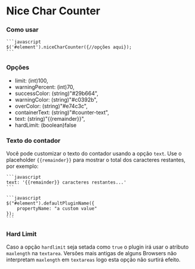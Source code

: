 # Nice Char Counter

### Como usar

    ```javascript
    $('#element').niceCharCounter({//opções aqui});
    ```

### Opções
* limit: (int)100,
* warningPercent: (int)70,
* successColor: (string)"#29b664",
* warningColor: (string)"#c0392b",
* overColor: (string)"#e74c3c",
* containerText: (string)"#counter-text",
* text: (string)"{{remainder}}",
* hardLimit: (boolean)false

### Texto do contador
Você pode customizar o texto do contador usando a opção `text`. Use o placeholder `{{remainder}}` para mostrar o total dos caracteres restantes, por exemplo:

    ```javascript
    text: '{{remainder}} caracteres restantes...' 
    ```

	```javascript
	$("#element").defaultPluginName({
		propertyName: "a custom value"
	});
	```

### Hard Limit
Caso a opção `hardlimit` seja setada como `true` o plugin irá usar o atributo `maxlength` na `textarea`. Versões mais antigas de alguns Browsers não interpretam `maxlength` em `textareas` logo esta opção não surtirá efeito.
